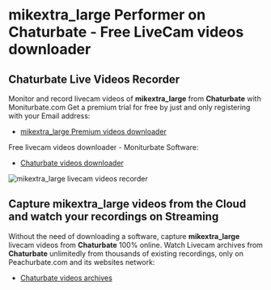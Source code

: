 # mikextra_large Performer on Chaturbate - Free LiveCam videos downloader

## Chaturbate Live Videos Recorder

Monitor and record livecam videos of **mikextra_large** from **Chaturbate** with Moniturbate.com
Get a premium trial for free by just and only registering with your Email address:
* [mikextra_large Premium videos downloader](https://moniturbate.com/request-demo-licence-key.html)

Free livecam videos downloader - Moniturbate Software:
* [Chaturbate videos downloader](https://moniturbate.com/moniturbate-download-software.html)

![mikextra_large livecam videos recorder](https://peachurnet.com/templates/moniturbate-software.png)


## Capture mikextra_large videos from the Cloud and watch your recordings on Streaming

Without the need of downloading a software, capture **mikextra_large** livecam videos from **Chaturbate** 100% online.
Watch Livecam archives from **Chaturbate** unlimitedly from thousands of existing recordings, only on Peachurbate.com and its websites network:
* [Chaturbate videos archives](https://peachurnet.com/)
